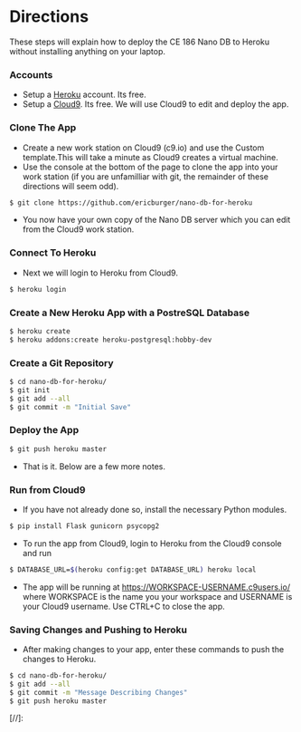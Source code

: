 # Directions
These steps will explain how to deploy the CE 186 Nano DB to Heroku without installing anything on your laptop.

### Accounts
- Setup a [Heroku] account. Its free. 
- Setup a [Cloud9]. Its free. We will use Cloud9 to edit and deploy the app.

### Clone The App
 - Create a new work station on Cloud9 (c9.io) and use the Custom template.This will take a minute as Cloud9 creates a virtual machine.
 - Use the console at the bottom of the page to clone the app into your work station  (if you are unfamilliar with git, the remainder of these directions will seem odd).
```sh
$ git clone https://github.com/ericburger/nano-db-for-heroku
```
 - You now have your own copy of the Nano DB server which you can edit from the Cloud9 work station.
### Connect To Heroku
 - Next we will login to Heroku from Cloud9.
```sh
$ heroku login
```
### Create a New Heroku App with a PostreSQL Database
```sh
$ heroku create
$ heroku addons:create heroku-postgresql:hobby-dev
```
### Create a Git Repository
```sh
$ cd nano-db-for-heroku/
$ git init
$ git add --all
$ git commit -m "Initial Save"
```
### Deploy the App
```sh
$ git push heroku master
```
 - That is it. Below are a few more notes.
### Run from Cloud9
 - If you have not already done so, install the necessary Python modules.
```sh
$ pip install Flask gunicorn psycopg2
```
 - To run the app from Cloud9, login to Heroku from the Cloud9 console and run
```sh
$ DATABASE_URL=$(heroku config:get DATABASE_URL) heroku local
```
 - The app will be running at https://WORKSPACE-USERNAME.c9users.io/ where WORKSPACE is the name you your workspace and USERNAME is your Cloud9 username. Use CTRL+C to close the app. 
### Saving Changes and Pushing to Heroku
 - After making changes to your app, enter these commands to push the changes to Heroku.
```sh
$ cd nano-db-for-heroku/
$ git add --all
$ git commit -m "Message Describing Changes"
$ git push heroku master
```

[//]:

   [Heroku]: <https://www.heroku.com/>
   [Cloud9]: <https://www.c9.io/>


